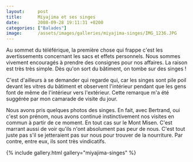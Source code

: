 ```yaml
---
layout:     post
title:      Miyajima et ses singes
date:       2008-09-28 19:11:31 +0200
categories: ["Balades"]
image:      /assets/images/galleries/miyajima-singes/IMG_1236.JPG
---
```


Au sommet du téléférique, la première chose qui frappe c'est les avertissements concernant les sacs et effets
personnels. Nous sommes vivement encouragés à prendre des consignes pour nos affaires. La raison est très très
simple. Dès qu'on sort du bâtiment, on tombe sur des singes !

<!--more-->

C'est d'ailleurs à se demander qui regarde qui, car les singes sont pile poil devant les vitres du bâtiment et
observent l'intérieur pendant que les gens font de même de l'intérieur vers l'extérieur. Cette remarque m'a été
suggérée par mon camarade de visite du jour.

Nous avons pris quelques photos des singes. En fait, avec Bertrand, oui c'est son prénom, nous avons continué
instinctivement nos visites en commun à partir de ce moment. En tout cas sur le Mont Misen. C'est marrant aussi de
voir qu'ils n'ont absolument pas peur de nous. C'est tout juste pas s'il se jetteraient pas sur nous pour trouver
de la nourriture. Par contre, entre eux, ils sont très vindicatifs.

{% include gallery.html gallery="miyajima-singes" %}

